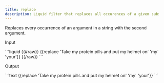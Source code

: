 ```yaml
---
title: replace
description: Liquid filter that replaces all occurences of a given substring in a string.
---
```

Replaces every occurrence of an argument in a string with the second argument.
<p class="code-label">Input</p>
```liquid
{{#raw}}
{{replace 'Take my protein pills and put my helmet on' 'my' 'your'}}
{{/raw}}
```
<p class="code-label">Output</p>
```text
{{replace 'Take my protein pills and put my helmet on' 'my' 'your'}}
```